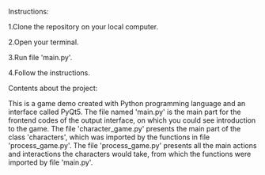 Instructions:

1.Clone the repository on your local computer.

2.Open your terminal.

3.Run file 'main.py'.

4.Follow the instructions.

Contents about the project:

This is a game demo created with Python programming language and an interface called PyQt5.
The file named 'main.py' is the main part for the frontend codes of the output interface, on which you could see introduction to the game.
The file 'character_game.py' presents the main part of the class 'characters', which was imported by the functions in file 'process_game.py'.
The file 'process_game.py' presents all the main actions and interactions the characters would take, from which the functions were imported by file 'main.py'.
